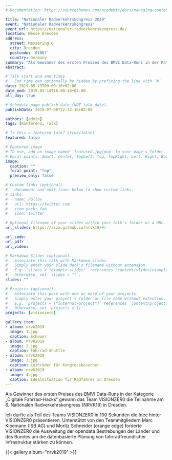 ```yaml
---
# Documentation: https://sourcethemes.com/academic/docs/managing-content/

title: "Nationaler Radverkehrskongress 2019"
event: "Nationaler Radverkehrskongress"
event_url: https://nationaler-radverkehrskongress.de/
location: Messe Dresden
address:
  street: Messering 6
  city: Dresden
  postcode: '01067'
  country: Germany
summary: "Als Gewinner des ersten Preises des BMVI Data-Runs in der Kategorie „Digitale Fahrrad-Hacks“ gewann das Team VISIONZER0 die Teilnahme am 6. Nationalen Radverkehrskongress (NRVK19) in Dresden."
abstract:

# Talk start and end times.
#   End time can optionally be hidden by prefixing the line with `#`.
date: 2019-05-13T09:00:16+02:00
date_end: 2019-05-14T16:00:16+02:00
all_day: true

# Schedule page publish date (NOT talk date).
publishDate: 2019-07-08T22:32:16+02:00

authors: [admin]
tags: [Konferenz, Talk]

# Is this a featured talk? (true/false)
featured: false

# Featured image
# To use, add an image named `featured.jpg/png` to your page's folder. 
# Focal points: Smart, Center, TopLeft, Top, TopRight, Left, Right, BottomLeft, Bottom, BottomRight.
image:
  caption: ""
  focal_point: "top"
  preview_only: false

# Custom links (optional).
#   Uncomment and edit lines below to show custom links.
# links:
# - name: Follow
#   url: https://twitter.com
#   icon_pack: fab
#   icon: twitter

# Optional filename of your slides within your talk's folder or a URL.
url_slides: https://axza.github.io/nrvk19/#/

url_code:
url_pdf:
url_video:

# Markdown Slides (optional).
#   Associate this talk with Markdown slides.
#   Simply enter your slide deck's filename without extension.
#   E.g. `slides = "example-slides"` references `content/slides/example-slides.md`.
#   Otherwise, set `slides = ""`.
slides: ""

# Projects (optional).
#   Associate this post with one or more of your projects.
#   Simply enter your project's folder or file name without extension.
#   E.g. `projects = ["internal-project"]` references `content/project/deep-learning/index.md`.
#   Otherwise, set `projects = []`.
projects: [visionzero]

gallery_item:
- album: nrvk2019
  image: 1.jpg
  caption: Scheuer
- album: nrvk2019
  image: 2.jpg
  caption: Fahrrad-Shuttle
- album: nrvk2019
  image: 3.jpg
  caption: Leihräder für Kongressbesucher
- album: nrvk2019
  image: 4.jpg
  caption: Idealsituation für Radfahrer in Dresden
---
```


Als Gewinner des ersten Preises des BMVI Data-Runs in der Kategorie „Digitale Fahrrad-Hacks“ gewann das Team VISIONZER0 die Teilnahme am 6. Nationalen Radverkehrskongress (NRVK19) in Dresden.

Ich durfte als Teil des Teams VISIONZER0 in 100 Sekunden die Idee hinter VISIONZER0 präsentieren. Unterstützt von den Teammitgliedern Marc Kleemann (ISB AG) und Moritz Schneider (orange edge) forderte VISIONZER0 die Ausweitung der opendata Bestrebungen der Länder und des Bundes um die datenbasierte Planung von fahrradfreundlicher Infrastruktur stärken zu können.

{{< gallery album="nrvk2019" >}}